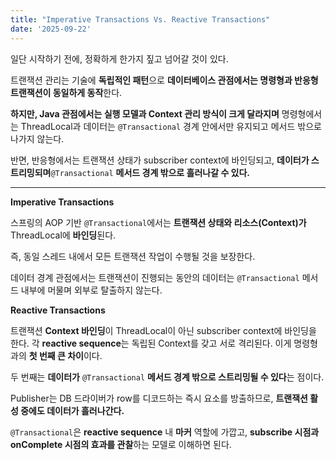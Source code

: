 ```yaml
---
title: "Imperative Transactions Vs. Reactive Transactions"
date: '2025-09-22'
---
```


일단 시작하기 전에, 정확하게 한가지 짚고 넘어갈 것이 있다.

트랜잭션 관리는 기술에 **독립적인 패턴**으로 **데이터베이스 관점에서는 명령형과 반응형 트랜잭션이 동일하게 동작**한다.

**하지만, Java 관점에서는 실행 모델과 Context 관리 방식이 크게 달라지며** 명령형에서는 ThreadLocal과 데이터는 `@Transactional` 경계 안에서만 유지되고 메서드 밖으로 나가지 않는다.

반면, 반응형에서는 트랜잭션 상태가 subscriber context에 바인딩되고, **데이터가 스트리밍되며**`@Transactional` **메서드 경계 밖으로 흘러나갈 수 있다.**

---

**Imperative Transactions**

스프링의 AOP 기반 `@Transactional`에서는 **트랜잭션 상태와 리소스(Context)가** ThreadLocal에 **바인딩**된다.

즉, 동일 스레드 내에서 모든 트랜잭션 작업이 수행될 것을 보장한다.

데이터 경계 관점에서는 트랜잭션이 진행되는 동안의 데이터는 `@Transactional` 메서드 내부에 머물며 외부로 탈출하지 않는다.

**Reactive Transactions**

트랜잭션 **Context 바인딩**이 ThreadLocal이 아닌 subscriber context에 바인딩을 한다. 각 **reactive sequence**는 독립된 Context를 갖고 서로 격리된다. 이게 명령형과의 **첫 번째 큰 차이**이다.

두 번째는 **데이터가** `@Transactional` **메서드 경계 밖으로 스트리밍될 수 있다**는 점이다.

Publisher는 DB 드라이버가 row를 디코드하는 즉시 요소를 방출하므로, **트랜잭션 활성 중에도 데이터가 흘러나간다.**

`@Transactional`은 **reactive sequence** 내 **마커** 역할에 가깝고, **subscribe 시점과 onComplete 시점의 효과를 관찰**하는 모델로 이해하면 된다.